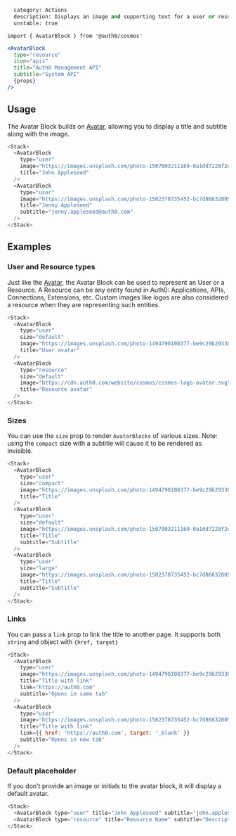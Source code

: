 ```meta
  category: Actions
  description: Displays an image and supporting text for a user or resource
  unstable: true
```

`import { AvatarBlock } from '@auth0/cosmos'`

```jsx
<AvatarBlock
  type="resource"
  icon="apis"
  title="Auth0 Management API"
  subtitle="System API"
  {props}
/>
```

## Usage

The Avatar Block builds on [Avatar](/docs/#/components/avatar), allowing you to display a title and subtitle along with the image.

```js
<Stack>
  <AvatarBlock
    type="user"
    image="https://images.unsplash.com/photo-1507003211169-0a1dd7228f2d?ixlib=rb-0.3.5&q=80&fm=jpg&crop=entropy&cs=tinysrgb&w=200&h=200&fit=crop&crop=faces&s=a72ca28288878f8404a795f39642a46f"
    title="John Appleseed"
  />
  <AvatarBlock
    type="user"
    image="https://images.unsplash.com/photo-1502378735452-bc7d86632805?ixlib=rb-0.3.5&q=80&fm=jpg&crop=entropy&cs=tinysrgb&w=200&h=200&fit=crop&crop=faces&s=aa3a807e1bbdfd4364d1f449eaa96d82"
    title="Jenny Appleseed"
    subtitle="jenny.appleseed@auth0.com"
  />
</Stack>
```

## Examples

### User and Resource types

Just like the [Avatar](/docs/#/components/avatar), the Avatar Block can be used to represent an User or a Resource. A Resource can be any entity found in Auth0: Applications, APIs, Connections, Extensions, etc. Custom images like logos are also considered a resource when they are representing such entities.

```js
<Stack>
  <AvatarBlock
    type="user"
    size="default"
    image="https://images.unsplash.com/photo-1494790108377-be9c29b29330?ixlib=rb-0.3.5&q=80&fm=jpg&crop=entropy&cs=tinysrgb&w=200&h=200&fit=crop&crop=faces&s=707b9c33066bf8808c934c8ab394dff6"
    title="User avatar"
  />
  <AvatarBlock
    type="resource"
    size="default"
    image="https://cdn.auth0.com/website/cosmos/cosmos-logo-avatar.svg"
    title="Resource avatar"
  />
</Stack>
```

### Sizes

You can use the `size` prop to render `AvatarBlocks` of various sizes. Note: using the `compact` size with a subtitle will cause it to be rendered as invisible.

```js
<Stack>
  <AvatarBlock
    type="user"
    size="compact"
    image="https://images.unsplash.com/photo-1494790108377-be9c29b29330?ixlib=rb-0.3.5&q=80&fm=jpg&crop=entropy&cs=tinysrgb&w=200&h=200&fit=crop&crop=faces&s=707b9c33066bf8808c934c8ab394dff6"
    title="Title"
  />
  <AvatarBlock
    type="user"
    size="default"
    image="https://images.unsplash.com/photo-1507003211169-0a1dd7228f2d?ixlib=rb-0.3.5&q=80&fm=jpg&crop=entropy&cs=tinysrgb&w=200&h=200&fit=crop&crop=faces&s=a72ca28288878f8404a795f39642a46f"
    title="Title"
    subtitle="Subtitle"
  />
  <AvatarBlock
    type="user"
    size="large"
    image="https://images.unsplash.com/photo-1502378735452-bc7d86632805?ixlib=rb-0.3.5&q=80&fm=jpg&crop=entropy&cs=tinysrgb&w=200&h=200&fit=crop&crop=faces&s=aa3a807e1bbdfd4364d1f449eaa96d82"
    title="Title"
    subtitle="Subtitle"
  />
</Stack>
```

### Links

You can pass a `link` prop to link the title to another page. It supports both `string` and object with `{href, target}`

```js
<Stack>
  <AvatarBlock
    type="user"
    image="https://images.unsplash.com/photo-1494790108377-be9c29b29330?ixlib=rb-0.3.5&q=80&fm=jpg&crop=entropy&cs=tinysrgb&w=200&h=200&fit=crop&crop=faces&s=707b9c33066bf8808c934c8ab394dff6"
    title="Title with link"
    link="https://auth0.com"
    subtitle="Opens in same tab"
  />
  <AvatarBlock
    type="user"
    image="https://images.unsplash.com/photo-1502378735452-bc7d86632805?ixlib=rb-0.3.5&q=80&fm=jpg&crop=entropy&cs=tinysrgb&w=200&h=200&fit=crop&crop=faces&s=aa3a807e1bbdfd4364d1f449eaa96d82"
    title="Title with link"
    link={{ href: 'https://auth0.com', target: '_blank' }}
    subtitle="Opens in new tab"
  />
</Stack>
```

### Default placeholder

If you don't provide an image or initials to the avatar block, it will display a default avatar.

```js
<Stack>
  <AvatarBlock type="user" title="John Appleseed" subtitle="john.appleseed@auth0.com" />
  <AvatarBlock type="resource" title="Resource Name" subtitle="Description" />
</Stack>
```
